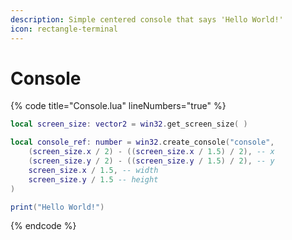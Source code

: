 ```yaml
---
description: Simple centered console that says 'Hello World!'
icon: rectangle-terminal
---
```


# Console

{% code title="Console.lua" lineNumbers="true" %}
```lua
local screen_size: vector2 = win32.get_screen_size( )

local console_ref: number = win32.create_console("console", 
    (screen_size.x / 2) - ((screen_size.x / 1.5) / 2), -- x
    (screen_size.y / 2) - ((screen_size.y / 1.5) / 2), -- y
    screen_size.x / 1.5, -- width
    screen_size.y / 1.5 -- height
)

print("Hello World!")
```
{% endcode %}
